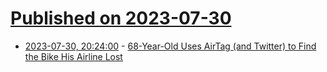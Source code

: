 # [Published on 2023-07-30](index.md)

* [2023-07-30, 20:24:00](https://apple.slashdot.org/story/23/07/30/1810225/68-year-old-uses-airtag-and-twitter-to-find-the-bike-his-airline-lost?utm_source=rss1.0mainlinkanon&utm_medium=feed) - [68-Year-Old Uses AirTag (and Twitter) to Find the Bike His Airline Lost](https://apple.slashdot.org/story/23/07/30/1810225/68-year-old-uses-airtag-and-twitter-to-find-the-bike-his-airline-lost?utm_source=rss1.0mainlinkanon&utm_medium=feed)

